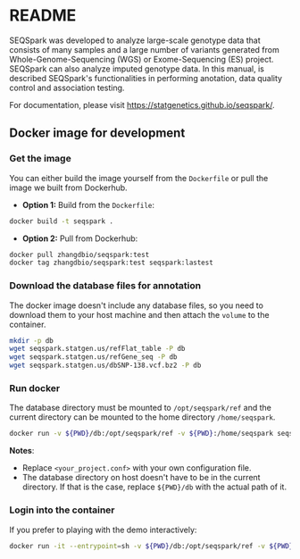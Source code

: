 # README

SEQSpark was developed to analyze large-scale genotype data that consists of many samples and a large number of variants generated from Whole-Genome-Sequencing (WGS) or Exome-Sequencing (ES) project. SEQSpark can also analyze imputed genotype data. In this manual, is described SEQSpark's functionalities in performing anotation, data quality control and association testing.

For documentation, please visit https://statgenetics.github.io/seqspark/.


## Docker image for development

### Get the image
You can either build the image yourself from the `Dockerfile` or pull the image we built from Dockerhub.

- **Option 1:** Build from the `Dockerfile`:
```bash
docker build -t seqspark .
```
- **Option 2:** Pull from Dockerhub:
```bash
docker pull zhangdbio/seqspark:test
docker tag zhangdbio/seqspark:test seqspark:lastest
```

### Download the database files for annotation
The docker image doesn't include any database files, so you need to download them to your host machine and then attach the `volume` to the container.

```bash
mkdir -p db
wget seqspark.statgen.us/refFlat_table -P db
wget seqspark.statgen.us/refGene_seq -P db
wget seqspark.statgen.us/dbSNP-138.vcf.bz2 -P db
```

### Run docker
The database directory must be mounted to `/opt/seqspark/ref` and the current directory can be mounted to the home directory `/home/seqspark`.

```bash
docker run -v ${PWD}/db:/opt/seqspark/ref -v ${PWD}:/home/seqspark seqspark <your_project.conf>
```
**Notes**:
- Replace `<your_project.conf>` with your own configuration file.
- The database directory on host doesn't have to be in the current directory. If that is the case, replace `${PWD}/db` with the actual path of it.

### Login into the container
If you prefer to playing with the demo interactively:
```bash
docker run -it --entrypoint=sh -v ${PWD}/db:/opt/seqspark/ref -v ${PWD}:/home/seqspark seqspark
```
